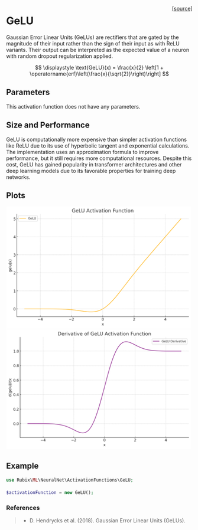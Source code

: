 <span style="float:right;"><a href="https://github.com/RubixML/ML/blob/master/src/NeuralNet/ActivationFunctions/GELU.php">[source]</a></span>

# GeLU
Gaussian Error Linear Units (GeLUs) are rectifiers that are gated by the magnitude of their input rather than the sign of their input as with ReLU variants. Their output can be interpreted as the expected value of a neuron with random dropout regularization applied.

$$
\displaystyle
\text{GeLU}(x) = \frac{x}{2} \left[1 + \operatorname{erf}\left(\frac{x}{\sqrt{2}}\right)\right]
$$

## Parameters
This activation function does not have any parameters.

## Size and Performance
GeLU is computationally more expensive than simpler activation functions like ReLU due to its use of hyperbolic tangent and exponential calculations. The implementation uses an approximation formula to improve performance, but it still requires more computational resources. Despite this cost, GeLU has gained popularity in transformer architectures and other deep learning models due to its favorable properties for training deep networks.

## Plots
<img src="../../images/activation-functions/gelu.png" alt="GeLU Function" width="500" height="auto">

<img src="../../images/activation-functions/gelu-derivative.png" alt="GeLU Derivative" width="500" height="auto">

## Example
```php
use Rubix\ML\NeuralNet\ActivationFunctions\GeLU;

$activationFunction = new GeLU();
```

### References
>- D. Hendrycks et al. (2018). Gaussian Error Linear Units (GeLUs).
